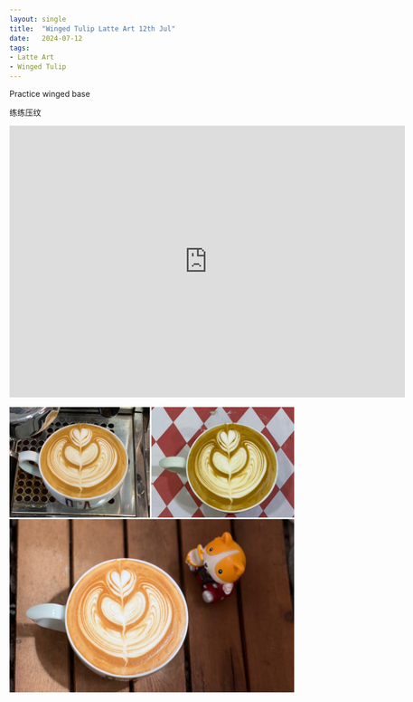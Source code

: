 ```yaml
---
layout: single
title:  "Winged Tulip Latte Art 12th Jul"
date:   2024-07-12
tags:
- Latte Art
- Winged Tulip
---
```



Practice winged base

练练压纹



<div class="embed-container">
  <iframe
      src="https://www.youtube.com/embed/oJtCs_1A9Xs"
      width="700"
      height="480"
      frameborder="0"
      allowfullscreen="true">
  </iframe>
</div>


![](/assets/img/2024/07/12/1572E60C-9347-4AC1-9C1B-335C90B12AEB.JPG)

